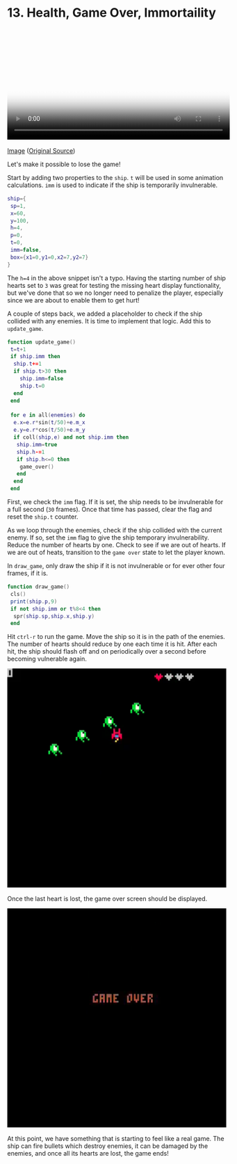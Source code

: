 # 13. Health, Game Over, Immortaility

<video controls width="512" poster="./tut_13.gif">
    <source src="./tut_13.mp4"
            type="video/mp4">
    Sorry, your browser doesn't support embedded videos.
</video>

[Image](./tut_13.git) ([Original Source](https://ztiromoritz.github.io/pico-8-shooter/gif/tut_13.gif))

Let's make it possible to lose the game!

Start by adding two properties to the `ship`. `t` will be used in some animation calculations. `imm` is used to indicate if the ship is temporarily invulnerable.

```lua
ship={
 sp=1,
 x=60,
 y=100,
 h=4,
 p=0,
 t=0,
 imm=false,
 box={x1=0,y1=0,x2=7,y2=7}
}
```

The `h=4` in the above snippet isn't a typo. Having the starting number of ship
hearts set to `3` was great for testing the missing heart display
functionality, but we've done that so we no longer need to penalize the player,
especially since we are about to enable them to get hurt!

A couple of steps back, we added a placeholder to check if the ship collided with any enemies. It is time to implement that logic. Add this to `update_game`.

```lua
function update_game()
 t=t+1
 if ship.imm then
  ship.t+=1
  if ship.t>30 then
    ship.imm=false
    ship.t=0
  end
 end

 for e in all(enemies) do
  e.x=e.r*sin(t/50)+e.m_x
  e.y=e.r*cos(t/50)+e.m_y
  if coll(ship,e) and not ship.imm then
   ship.imm=true
   ship.h-=1
   if ship.h<=0 then
    game_over()
   end
  end
 end
```

First, we check the `imm` flag. If it is set, the ship needs to be invulnerable
for a full second (`30` frames). Once that time has passed, clear the flag and
reset the `ship.t` counter.

As we loop through the enemies, check if the ship collided with the current
enemy. If so, set the `imm` flag to give the ship temporary invulnerability.
Reduce the number of hearts by one. Check to see if we are out of hearts. If we
are out of heats, transition to the `game over` state to let the player known.

In `draw_game`, only draw the ship if it is not invulnerable or for ever other four frames, if it is.

```lua
function draw_game()
 cls()
 print(ship.p,9)
 if not ship.imm or t%8<4 then
  spr(ship.sp,ship.x,ship.y)
 end
```

Hit `ctrl-r` to run the game. Move the ship so it is in the path of the
enemies. The number of hearts should reduce by one each time it is hit. After
each hit, the ship should flash off and on periodically over a second before
becoming vulnerable again.

<div><img src="./result1.png" width="512" /></div>

Once the last heart is lost, the game over screen should be displayed.

<div><img src="./result2.png" width="512" /></div>

At this point, we have something that is starting to feel like a real game. The
ship can fire bullets which destroy enemies, it can be damaged by the enemies,
and once all its hearts are lost, the game ends!

